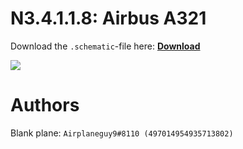 # N3.4.1.1.8: Airbus A321

Download the `.schematic`-file here: **[Download](https://bte-n.github.io/resources/N3/4/1/A321.schematic)**

![](https://bte-n.github.io/resources/N3/4/1/a321-aib.png)  

# Authors

Blank plane: `Airplaneguy9#8110 (497014954935713802)`    
